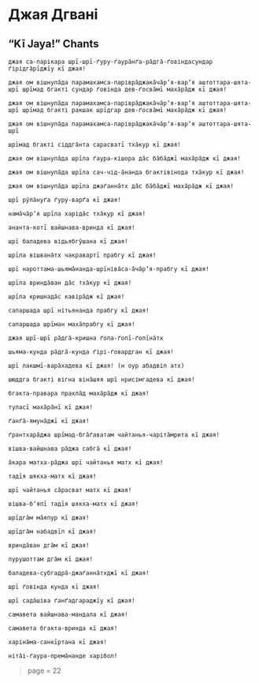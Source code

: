 # Джая Дгвані

## “Kī Jaya!” Chants

    джая са-парікара шрī-шрī-ґуру-ґаура̄нґа-ра̄дга̄-ґовіндасундар ґірідга̄рīджīу кī джая!

    джая ом вішнупа̄да парамахамса-парівра̄джака̄ча̄рʼя-варʼя аштоттара-шята-шрī шрīмад бгакті сундар ґовінда дев-ґосва̄мī маха̄ра̄дж кī джая!

    джая ом вішнупа̄да парамахамса-парівра̄джака̄ча̄рʼя-варʼя аштоттара-шята-шрī шрīмад бгакті ракшак шрīдгар дев-ґосва̄мī маха̄ра̄дж кī джая!

    джая ом вішнупа̄да парамахамса-парівра̄джака̄ча̄рʼя-варʼя аштоттара-шята-шрī

    шрīмад бгакті сіддга̄нта сарасватī тха̄кур кī джая!

    джая ом вішнупа̄да шрīла ґаура-кішора да̄с ба̄ба̄джī маха̄ра̄дж кī джая!

    джая ом вішнупа̄да шрīла сач-чід-а̄нанда бгактівінода тха̄кур кī джая!

    джая ом вішнупа̄да шрīла джаґанна̄тх да̄с ба̄ба̄джī маха̄ра̄дж кī джая!

    шрī рӯпа̄нуґа ґуру-варґа кī джая!

    нама̄ча̄рʼя шрīла харіда̄с тха̄кур кī джая!

    ананта-котī вайшнава-вринда кī джая!

    шрī баладева відьябгӯшана кī джая!

    шрīла вішвана̄тх чакравартī прабгу кī джая!

    шрī нароттама-шьяма̄нанда-шрīніва̄са-а̄ча̄рʼя-прабгу кī джая!

    шрīла вринда̄ван да̄с тха̄кур кī джая!

    шрīла кришнада̄с кавіра̄дж кī джая!

    сапаршада шрī нітьянанда прабгу кī джая!

    сапаршада шрīман маха̄прабгу кī джая!

    джая шрī-шрī ра̄дга̄-кришна ґопа-ґопī-ґопīна̄тх

    шьяма-кунда ра̄дга̄-кунда ґірі-ґовардган кī джая!

    шрī лакшмī-вара̄хадева кī джая! (н оур абадвіп атх)

    шюддга бгакті вігна віна̄шяя шрī нрисімгадева кī джая!

    бгакта-правара прахла̄д маха̄ра̄дж кī джая!

    туласī маха̄ра̄нī кī джая!

    ґанґа̄-ямуна̄джī кī джая!

    ґрантхара̄джа шрīмад-бга̄ґаватам чайтанья-чаріта̄мрита кī джая!

    вішва-вайшнава ра̄джа сабга̄ кī джая!

    а̄кара матха-ра̄джа шрī чайтанья матх кī джая!

    тадīя шякха-матх кī джая!

    шрī чайтанья са̄расват матх кī джая!

    вішва-бʼяпī тадīя шякха-матх кī джая!

    шрīдга̄м ма̄япур кī джая!

    шрīдга̄м набадвīп кī джая!

    вринда̄ван дга̄м кī джая!

    пурушоттам дга̄м кī джая!

    баладева-субгадра̄-джаґанна̄тхджī кī джая!

    шрī ґовінда кунда кī джая!

    шрī сада̄шіва ґанґадгараджīу кī джая!

    самавета вайшнава-мандала кī джая!

    самавета бгакта-вринда кī джая!

    харіна̄ма-санкīртана кī джая!

    ніта̄і-ґаура-према̄нанде харібол!



> page = 22